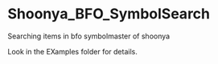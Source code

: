 # Shoonya_BFO_SymbolSearch
Searching items in bfo symbolmaster of shoonya

Look in the EXamples folder for details.
